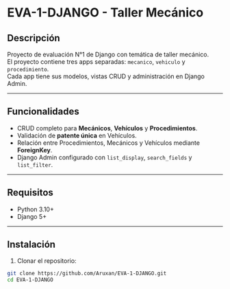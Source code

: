 # EVA-1-DJANGO - Taller Mecánico

## Descripción
Proyecto de evaluación N°1 de Django con temática de taller mecánico.  
El proyecto contiene tres apps separadas: `mecanico`, `vehiculo` y `procedimiento`.  
Cada app tiene sus modelos, vistas CRUD y administración en Django Admin.

---

## Funcionalidades
- CRUD completo para **Mecánicos**, **Vehículos** y **Procedimientos**.  
- Validación de **patente única** en Vehículos.  
- Relación entre Procedimientos, Mecánicos y Vehículos mediante **ForeignKey**.  
- Django Admin configurado con `list_display`, `search_fields` y `list_filter`.  

---

## Requisitos
- Python 3.10+  
- Django 5+  

---

## Instalación

1. Clonar el repositorio:
```bash
git clone https://github.com/Aruxan/EVA-1-DJANGO.git
cd EVA-1-DJANGO